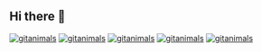 ## Hi there 👋

<!--

**Here are some ideas to get you started:**

🙋‍♀️ A short introduction - what is your organization all about?
🌈 Contribution guidelines - how can the community get involved?
👩‍💻 Useful resources - where can the community find your docs? Is there anything else the community should know?
🍿 Fun facts - what does your team eat for breakfast?
🧙 Remember, you can do mighty things with the power of [Markdown](https://docs.github.com/github/writing-on-github/getting-started-with-writing-and-formatting-on-github/basic-writing-and-formatting-syntax)
-->
[![gitanimals](https://render.gitanimals.org/farms/dev-oyster)](https://github.com/devxb/gitanimals)
[![gitanimals](https://render.gitanimals.org/farms/HyeongJinK)](https://github.com/devxb/gitanimals)
[![gitanimals](https://render.gitanimals.org/farms/leejaek)](https://github.com/devxb/gitanimals)
[![gitanimals](https://render.gitanimals.org/farms/pengooseDev)](https://github.com/devxb/gitanimals)
[![gitanimals](https://render.gitanimals.org/farms/hyejj19)](https://github.com/devxb/gitanimals)

